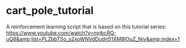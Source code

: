 # cart_pole_tutorial
A reinforcement learning script that is based on this tutorial series: https://www.youtube.com/watch?v=nyjbcRQ-uQ8&amp;list=PLZbbT5o_s2xoWNVdDudn51XM8lOuZ_Njv&amp;index=1
